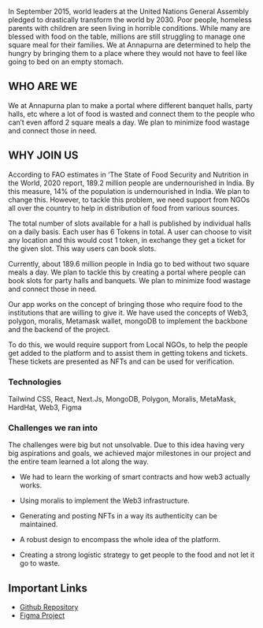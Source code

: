 
In September 2015, world leaders at the United Nations General Assembly pledged to drastically transform the world by 2030. Poor people, homeless parents with children are seen living in horrible conditions. While many are blessed with food on the table, millions are still struggling to manage one square meal for their families. We at Annapurna are determined to help the hungry by bringing them to a place where they would not have to feel like going to bed on an empty stomach.

## WHO ARE WE

We at Annapurna plan to make a portal where different banquet halls, party halls, etc where a lot of food is wasted and connect them to the people who can’t even afford 2 square meals a day. We plan to minimize food wastage and connect those in need.  

## WHY JOIN US

  

According to FAO estimates in ‘The State of Food Security and Nutrition in the World, 2020 report, 189.2 million people are undernourished in India. By this measure, 14% of the population is undernourished in India. We plan to change this. However, to tackle this problem, we need support from NGOs all over the country to help in distribution of food from various sources.

  

The total number of slots available for a hall is published by individual halls on a daily basis. Each user has 6 Tokens in total. A user can choose to visit any location and this would cost 1 token, in exchange they get a ticket for the given slot. This way users can book slots.

  
Currently, about 189.6 million people in India go to bed without two square meals a day. We plan to tackle this by creating a portal where people can book slots for party halls and banquets. We plan to minimize food wastage and connect those in need.

  

Our app works on the concept of bringing those who require food to the institutions that are willing to give it. We have used the concepts of Web3, polygon, moralis, Metamask wallet, mongoDB to implement the backbone and the backend of the project.

  

To do this, we would require support from Local NGOs, to help the people get added to the platform and to assist them in getting tokens and tickets. These tickets are presented as NFTs and can be used for verification.

  

### Technologies
    

Tailwind CSS, React, Next.Js, MongoDB, Polygon, Moralis, MetaMask, HardHat, Web3, Figma

### Challenges we ran into
    

  

The challenges were big but not unsolvable. Due to this idea having very big aspirations and goals, we achieved major milestones in our project and the entire team learned a lot along the way.

-   We had to learn the working of smart contracts and how web3 actually works.
    
-   Using moralis to implement the Web3 infrastructure.
    
-   Generating and posting NFTs in a way its authenticity can be maintained.
    
-   A robust design to encompass the whole idea of the platform.
    
-   Creating a strong logistic strategy to get people to the food and not let it go to waste.

## Important Links
- [Github Repository](https://github.com/IsomerX/annapurna)
- [Figma Project](https://www.figma.com/file/lwQJesvOoNRyQsmGljOZJ4/Annapurna?node-id=66%3A18)